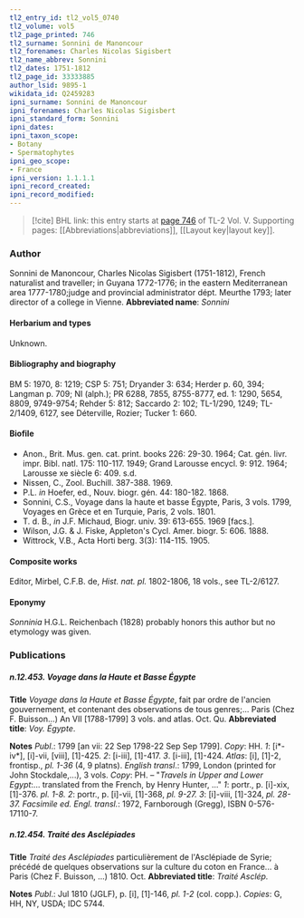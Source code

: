 ```yaml
---
tl2_entry_id: tl2_vol5_0740
tl2_volume: vol5
tl2_page_printed: 746
tl2_surname: Sonnini de Manoncour
tl2_forenames: Charles Nicolas Sigisbert
tl2_name_abbrev: Sonnini
tl2_dates: 1751-1812
tl2_page_id: 33333885
author_lsid: 9895-1
wikidata_id: Q2459283
ipni_surname: Sonnini de Manoncour
ipni_forenames: Charles Nicolas Sigisbert
ipni_standard_form: Sonnini
ipni_dates: 
ipni_taxon_scope: 
- Botany
- Spermatophytes
ipni_geo_scope: 
- France
ipni_version: 1.1.1.1
ipni_record_created: 
ipni_record_modified:
---
```



> [!cite] BHL link: this entry starts at [page 746](https://www.biodiversitylibrary.org/page/33333885) of TL-2 Vol. V.
> Supporting pages: [[Abbreviations|abbreviations]], [[Layout key|layout key]].

### Author

Sonnini de Manoncour, Charles Nicolas Sigisbert (1751-1812), French naturalist and traveller; in Guyana 1772-1776; in the eastern Mediterranean area 1777-1780;judge and provincial administrator dépt. Meurthe 1793; later director of a college in Vienne. 
**Abbreviated name**: *Sonnini*

#### Herbarium and types

Unknown.

#### Bibliography and biography

BM 5: 1970, 8: 1219; CSP 5: 751; Dryander 3: 634; Herder p. 60, 394; Langman p. 709; NI (alph.); PR 6288, 7855, 8755-8777, ed. 1: 1290, 5654, 8809, 9749-9754; Rehder 5: 812; Saccardo 2: 102; TL-1/290, 1249; TL-2/1409, 6127, see Déterville, Rozier; Tucker 1: 660.

#### Biofile

- Anon., Brit. Mus. gen. cat. print. books 226: 29-30. 1964; Cat. gén. livr. impr. Bibl. natl. 175: 110-117. 1949; Grand Larousse encycl. 9: 912. 1964; Larousse xe siècle 6: 409. s.d.
- Nissen, C., Zool. Buchill. 387-388. 1969.
- P.L. *in* Hoefer, ed., Nouv. biogr. gén. 44: 180-182. 1868.
- Sonnini, C.S., Voyage dans la haute et basse Égypte, Paris, 3 vols. 1799, Voyages en Grèce et en Turquie, Paris, 2 vols. 1801.
- T. d. B., *in* J.F. Michaud, Biogr. univ. 39: 613-655. 1969 \[facs.\].
- Wilson, J.G. & J. Fiske, Appleton's Cycl. Amer. biogr. 5: 606. 1888.
- Wittrock, V.B., Acta Horti berg. 3(3): 114-115. 1905.

#### Composite works

Editor, Mirbel, C.F.B. de, *Hist. nat. pl.* 1802-1806, 18 vols., see TL-2/6127.

#### Eponymy

*Sonninia* H.G.L. Reichenbach (1828) probably honors this author but no etymology was given.

### Publications

##### n.12.453. Voyage dans la Haute et Basse Égypte

**Title**
*Voyage dans la Haute et Basse Égypte*, fait par ordre de l'ancien gouvernement, et contenant des observations de tous genres;... Paris (Chez F. Buisson...) An VII \[1788-1799\] 3 vols. and atlas. Oct. Qu.
**Abbreviated title**: *Voy. Égypte*.

**Notes**
*Publ*.: 1799 \[an vii: 22 Sep 1798-22 Sep Sep 1799\]. *Copy*: HH.
*1*: \[i\*-iv\*\], \[i\]-vii, \[viii\], \[1\]-425.
*2*: \[i-iii\], \[1\]-417.
*3*. \[i-iii\], \[1\]-424.
*Atlas*: \[i\], \[1\]-2, frontisp., *pl. 1-36* (4, 9 platns).
*English transl*.: 1799, London (printed for John Stockdale,...), 3 vols. *Copy*: PH. – "*Travels in Upper and Lower Egypt*:... translated from the French, by Henry Hunter, ..."
*1*: portr., p. \[i\]-xix, \[1\]-376. *pl. 1-8.*
*2*: portr., p. \[i\]-vii, \[1\]-368, *pl. 9-27.*
*3*: \[i\]-viii, \[1\]-324, *pl. 28-37.*
*Facsimile ed. Engl. transl.*: 1972, Farnborough (Gregg), ISBN 0-576-17110-7.

##### n.12.454. Traité des Asclépiades

**Title**
*Traité des Asclépiades* particulièrement de l'Asclépiade de Syrie; précédé de quelques observations sur la culture du coton en France... à Paris (Chez F. Buisson, ...) 1810. Oct.
**Abbreviated title**: *Traité Asclép.*

**Notes**
*Publ*.: Jul 1810 (JGLF), p. \[i\], \[1\]-146, *pl. 1-2* (col. copp.). *Copies*: G, HH, NY, USDA; IDC 5744.

